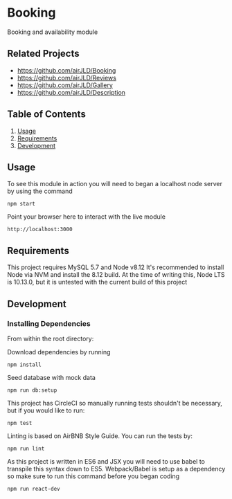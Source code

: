 # Booking
Booking and availability module

## Related Projects

  - https://github.com/airJLD/Booking
  - https://github.com/airJLD/Reviews
  - https://github.com/airJLD/Gallery
  - https://github.com/airJLD/Description

## Table of Contents

1. [Usage](#Usage)
2. [Requirements](#requirements)
3. [Development](#development)

## Usage
To see this module in action you will need to began a localhost node server by using the command
```
npm start
```

Point your browser here to interact with the live module
```
http://localhost:3000
```

## Requirements

This project requires MySQL 5.7 and Node v8.12
It's recommended to install Node via NVM and install the 8.12 build. 
At the time of writing this, Node LTS is 10.13.0, but it is untested with the current build of this project

## Development

### Installing Dependencies

From within the root directory:

Download dependencies by running
```
npm install
```

Seed database with mock data
```
npm run db:setup
```

This project has CircleCI so manually running tests shouldn't be necessary, but if you would like to run:
```
npm test
```

Linting is based on AirBNB Style Guide. You can run the tests by:
```
npm run lint
```

As this project is written in ES6 and JSX you will need to use babel to transpile this syntax down to ES5. 
Webpack/Babel is setup as a dependency so make sure to run this command before you began coding
```
npm run react-dev
```
